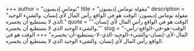 +++
author = "توماس إديسون"
title = "مقولة توماس إديسون"
description = "مقولة توماس إديسون: الوقت هو في الواقع رأس المال لأي إنسان، والشيء الوحيد الذي لا يستطيع أن يخسره."
quote = '''الوقت هو في الواقع رأس المال لأي إنسان، والشيء الوحيد الذي لا يستطيع أن يخسره.'''
slug = "الوقت-هو-في-الواقع-رأس-المال-لأي-إنسان-والشيء-الوحيد-الذي-لا-يستطيع-أن-يخسره"
+++
الوقت هو في الواقع رأس المال لأي إنسان، والشيء الوحيد الذي لا يستطيع أن يخسره.
